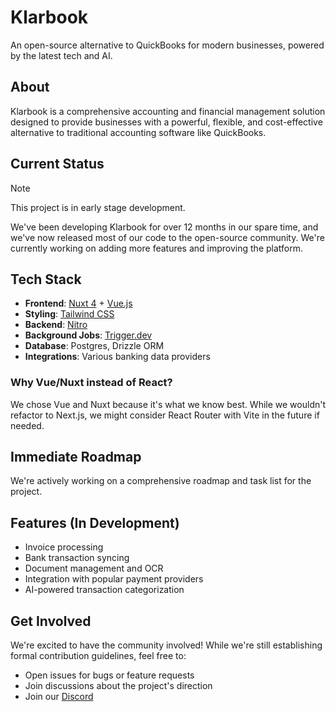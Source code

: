 # Klarbook

An open-source alternative to QuickBooks for modern businesses, powered by the latest tech and AI.

## About

Klarbook is a comprehensive accounting and financial management solution designed to provide businesses with a powerful, flexible, and cost-effective alternative to traditional accounting software like QuickBooks.

## Current Status

> [!NOTE]
> This project is in early stage development.

We've been developing Klarbook for over 12 months in our spare time, and we've now released most of our code to the open-source community. We're currently working on adding more features and improving the platform.

## Tech Stack

- **Frontend**: [Nuxt 4](https://nuxt.com/) + [Vue.js](https://vuejs.org/)
- **Styling**: [Tailwind CSS](https://tailwindcss.com/)
- **Backend**: [Nitro](https://nitro.unjs.io/)
- **Background Jobs**: [Trigger.dev](https://trigger.dev/)
- **Database**: Postgres, Drizzle ORM
- **Integrations**: Various banking data providers

### Why Vue/Nuxt instead of React?

We chose Vue and Nuxt because it's what we know best. While we wouldn't refactor to Next.js, we might consider React Router with Vite in the future if needed.

## Immediate Roadmap

We're actively working on a comprehensive roadmap and task list for the project.

## Features (In Development)

- Invoice processing
- Bank transaction syncing
- Document management and OCR
- Integration with popular payment providers
- AI-powered transaction categorization

## Get Involved

We're excited to have the community involved! While we're still establishing formal contribution guidelines, feel free to:

- Open issues for bugs or feature requests
- Join discussions about the project's direction
- Join our [Discord](https://discord.gg/Kg56f7u2eW)
